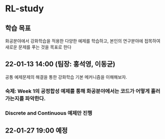 # RL-study

## 학습 목표
화공분야에서 강화학습을 적용한 다양한 예제를 학습하고, 본인의 연구분야에 접목하여 새로운 문제를 푸는 것을 목표로 한다

## 22-01-13 14:00 (팀장: 홍석영, 이동균)
공통 예제문제의 해결을 통한 강화학습 기본 메커니즘을 이해해보자.
### 숙제: Week 1의 공정합성 예제를 통해 화공분야에서는 코드가 어떻게 흘러가는지를 파악한다.
### Discrete and Continuous 예제만 진행

## 22-01-27 19:00 예정
